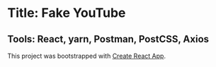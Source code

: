 # Title: Fake YouTube

## Tools: React, yarn, Postman, PostCSS, Axios

This project was bootstrapped with [Create React App](https://github.com/facebook/create-react-app).

